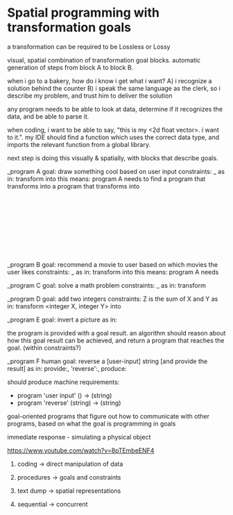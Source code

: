 # Spatial programming with transformation goals

a transformation can be required to be Lossless or Lossy

visual, spatial combination of transformation goal blocks. 
automatic generation of steps from block A to block B. 

when i go to a bakery, how do i know i get what i want?
A) i recognize a solution behind the counter
B) i speak the same language as the clerk, so i describe my problem, and trust him to deliver the solution

any program needs to be able to look at data, determine if it recognizes the data, and be able to parse it. 

when coding, i want to be able to say, "this is my <2d float vector>. i want to <rotate> it.". 
my IDE should find a function which uses the correct data type, and imports the relevant function from a global library. 

next step is doing this visually & spatially, with blocks that describe goals.


_program A
goal: draw something cool based on user input
constraints: _
as in: transform <any user input> into <physical print>
this means:
program A needs to find
a program that transforms <any user input> into <any type X>
a program that transforms <any type X> into <svg data>
a program that transforms <svg data> into <physical print>

_program B
goal: recommend a movie to user based on which movies the user likes
constraints: _
as in: transform <favorite movie name string> into <recommended movie name string>
this means:
program A needs 

_program C
goal: solve a math problem
constraints: _
as in: transform <math problem string> into <solution string>

_program D
goal: add two integers
constraints: Z is the sum of X and Y
as in: transform <integer X, integer Y> into <integer Z>

_program E
goal: invert a picture
as in: 
<program that produces picture>
<program that inverts picture>
<program that provides the result>


the program is provided with a goal result. 
an algorithm should reason about how this goal result can be achieved, 
and return a program that reaches the goal. (within constraints?)

_program F
human goal: reverse a [user-input] string [and provide the result]
as in: provide:<reversed string>, 'reverse':<string>, produce:<string>

should produce machine requirements:
- program 'user input' () -> (string)
- program 'reverse' (string) -> (string)





goal-oriented programs that figure out how to communicate with other programs, based on what the goal is
programming in goals

immediate response - simulating a physical object

https://www.youtube.com/watch?v=8pTEmbeENF4

1. coding -> direct manipulation of data

2. procedures -> goals and constraints

3. text dump -> spatial representations

4. sequential -> concurrent